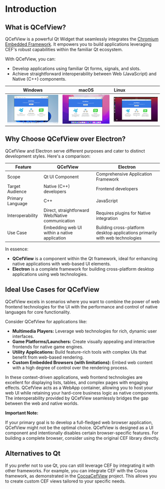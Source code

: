 # Introduction

## What is QCefView?

QCefView is a powerful Qt Widget that seamlessly integrates the [Chromium Embedded Framework](https://bitbucket.org/chromiumembedded). It empowers you to build applications leveraging CEF's robust capabilities within the familiar Qt ecosystem.

With QCefView, you can:

-   Develop applications using familiar Qt forms, signals, and slots.
-   Achieve straightforward interoperability between Web (JavaScript) and Native (C++) components.

| Windows | macOS | Linux |
:--------:|:-----:|:------|
|![Windows](img/windows-demo.png)|![macOS](img/macOS-demo.png)|![Linux](img/linux-demo.png)|


## Why Choose QCefView over Electron?

QCefView and Electron serve different purposes and cater to distinct development styles. Here's a comparison:

| Feature          | QCefView                                                                 | Electron                                                                   |
| ---------------- | ------------------------------------------------------------------------ | -------------------------------------------------------------------------- |
| Scope            | Qt UI Component                                                          | Comprehensive Application Framework                                        |
| Target Audience  | Native (C++) developers                                                  | Frontend developers                                                        |
| Primary Language | C++                                                                      | JavaScript                                                                 |
| Interoperability | Direct, straightforward Web/Native communication                         | Requires plugins for Native integration                                      |
| Use Case         | Embedding web UI within a native application                             | Building cross-platform desktop applications primarily with web technologies |

In essence:

-   **QCefView** is a component within the Qt framework, ideal for enhancing native applications with web-based UI elements.
-   **Electron** is a complete framework for building cross-platform desktop applications using web technologies.

## Ideal Use Cases for QCefView

QCefView excels in scenarios where you want to combine the power of web frontend technologies for the UI with the performance and control of native languages for core functionality.

Consider QCefView for applications like:

-   **Multimedia Players:** Leverage web technologies for rich, dynamic user interfaces.
-   **Game Platforms/Launchers:** Create visually appealing and interactive frontends for native game engines.
-   **Utility Applications:** Build feature-rich tools with complex UIs that benefit from web-based rendering.
-   **Custom Embedded Browsers (with limitations):** Embed web content with a high degree of control over the rendering process.

In these context-driven applications, web frontend technologies are excellent for displaying lists, tables, and complex pages with engaging effects. QCefView acts as a WebApp container, allowing you to host your web UI while retaining your hard-core business logic as native components. The interoperability provided by QCefView seamlessly bridges the gap between the web and native worlds.

**Important Note:**

If your primary goal is to develop a full-fledged web browser application, QCefView might not be the optimal choice. QCefView is designed as a UI component and intentionally disables certain browser-specific features. For building a complete browser, consider using the original CEF library directly.

## Alternatives to Qt

If you prefer not to use Qt, you can still leverage CEF by integrating it with other frameworks. For example, you can integrate CEF with the Cocoa framework, as demonstrated in the [CocoaCefView](https://github.com/CefView/CocoaCefView) project. This allows you to create custom CEF views tailored to your specific needs.

